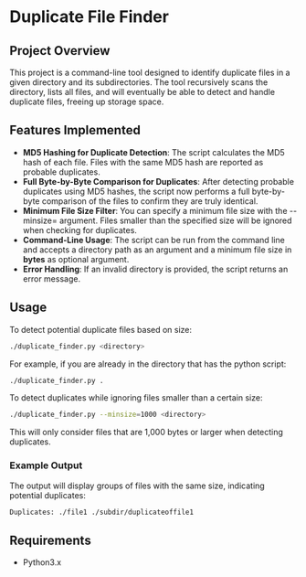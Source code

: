 # Duplicate File Finder

## Project Overview

This project is a command-line tool designed to identify duplicate files in a given directory and its subdirectories. The tool recursively scans the directory, lists all files, and will eventually be able to detect and handle duplicate files, freeing up storage space.

## Features Implemented

- **MD5 Hashing for Duplicate Detection**: The script calculates the MD5 hash of each file. Files with the same MD5 hash are reported as probable duplicates.
- **Full Byte-by-Byte Comparison for Duplicates**: After detecting probable duplicates using MD5 hashes, the script now performs a full byte-by-byte comparison of the files to confirm they are truly identical.
- **Minimum File Size Filter**: You can specify a minimum file size with the --minsize=<size> argument. Files smaller than the specified size will be ignored when checking for duplicates.
- **Command-Line Usage**: The script can be run from the command line and accepts a directory path as an argument and a minimum file size in **bytes** as optional argument.
- **Error Handling**: If an invalid directory is provided, the script returns an error message.

## Usage

To detect potential duplicate files based on size:

```bash
./duplicate_finder.py <directory>
```

For example, if you are already in the directory that has the python script:

```bash
./duplicate_finder.py .
```

To detect duplicates while ignoring files smaller than a certain size:

```bash
./duplicate_finder.py --minsize=1000 <directory>
```

This will only consider files that are 1,000 bytes or larger when detecting duplicates.

### Example Output

The output will display groups of files with the same size, indicating potential duplicates:

```bash
Duplicates: ./file1 ./subdir/duplicateoffile1
```

## Requirements

- Python3.x
